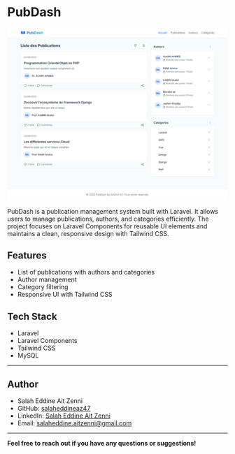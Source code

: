 # PubDash

![PubDash Screenshot](public/images/pushdash-website-screenshot.png)

PubDash is a publication management system built with Laravel. It allows users to manage publications, authors, and categories efficiently. The project focuses on Laravel Components for reusable UI elements and maintains a clean, responsive design with Tailwind CSS.

## Features

-   List of publications with authors and categories
-   Author management
-   Category filtering
-   Responsive UI with Tailwind CSS

## Tech Stack

-   Laravel
-   Laravel Components
-   Tailwind CSS
-   MySQL

---

## Author

-   Salah Eddine Ait Zenni
-   GitHub: [salaheddineaz47](https://github.com/salaheddineaz47)
-   LinkedIn: [Salah Eddine Ait Zenni](https://www.linkedin.com/in/salaheddineaitzenni)
-   Email: [salaheddine.aitzenni@gmail.com](mailto:salaheddine.aitzenni@gmail.com)

---

**Feel free to reach out if you have any questions or suggestions!**
